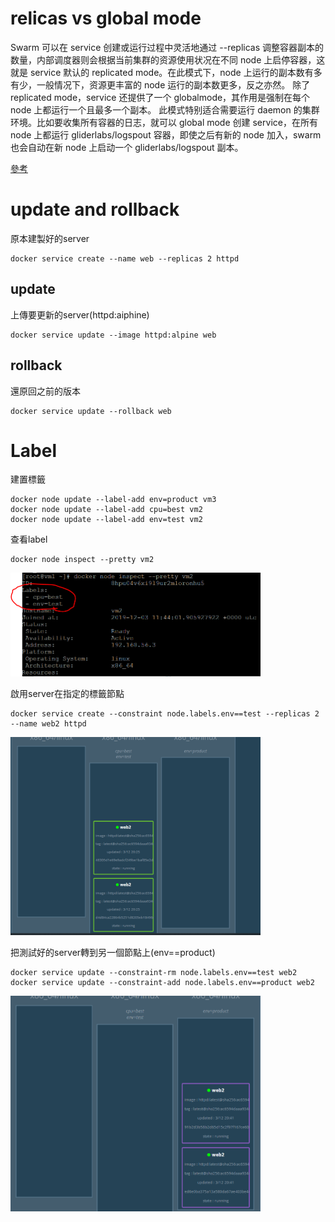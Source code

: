 # relicas vs global mode

Swarm 可以在 service 创建或运行过程中灵活地通过 --replicas 调整容器副本的数量，内部调度器则会根据当前集群的资源使用状况在不同 node 上启停容器，这就是 service 默认的 replicated mode。在此模式下，node 上运行的副本数有多有少，一般情况下，资源更丰富的 node 运行的副本数更多，反之亦然。
除了 replicated mode，service 还提供了一个 globalmode，其作用是强制在每个 node 上都运行一个且最多一个副本。
此模式特别适合需要运行 daemon 的集群环境。比如要收集所有容器的日志，就可以 global mode 创建 service，在所有 node 上都运行 gliderlabs/logspout 容器，即使之后有新的 node 加入，swarm 也会自动在新 node 上启动一个 gliderlabs/logspout 副本。

[參考](https://www.ibm.com/developerworks/community/blogs/132cfa78-44b0-4376-85d0-d3096cd30d3f/entry/replicated_mode_vs_global_mode_%E6%AF%8F%E5%A4%A95%E5%88%86%E9%92%9F%E7%8E%A9%E8%BD%AC_Docker_%E5%AE%B9%E5%99%A8%E6%8A%80%E6%9C%AF_105?lang=en)

# update and rollback
原本建製好的server
```
docker service create --name web --replicas 2 httpd
```
## update
上傳要更新的server(httpd:aiphine)
```
docker service update --image httpd:alpine web
```
## rollback
還原回之前的版本
```
docker service update --rollback web
```

# Label
建置標籤
```
docker node update --label-add env=product vm3
docker node update --label-add cpu=best vm2
docker node update --label-add env=test vm2
```
查看label
```
docker node inspect --pretty vm2
```
<img src="image/20191203b.PNG" width="400"/>

啟用server在指定的標籤節點
```
docker service create --constraint node.labels.env==test --replicas 2 --name web2 httpd
```
<img src="image/20191203a.PNG" width="400"/>

把測試好的server轉到另一個節點上(env==product)
```
docker service update --constraint-rm node.labels.env==test web2
docker service update --constraint-add node.labels.env==product web2
```

<img src="image/20191203c.PNG" width="400"/>



